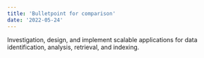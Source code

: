 ```yaml
---
title: 'Bulletpoint for comparison'
date: '2022-05-24'
---
```


Investigation, design, and implement scalable applications for data identification, analysis, retrieval, and indexing.
